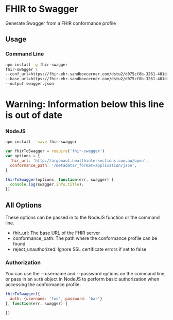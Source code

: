 # FHIR to Swagger
Generate Swagger from a FHIR conformance profile

## Usage
### Command Line
```bash
npm install -g fhir-swagger
fhir-swagger \
--conf_url=https://fhir-ehr.sandboxcerner.com/dstu2/d075cf8b-3261-481d-97e5-ba6c48d3b41f/metadata \
--base_url=https://fhir-ehr.sandboxcerner.com/dstu2/d075cf8b-3261-481d-97e5-ba6c48d3b41f/ \ 
--output swagger.json
```

# Warning: Information below this line is out of date

### NodeJS
```bash
npm install --save fhir-swagger
```

```js
var fhirToSwagger = require('fhir-swagger')
var options = {
  fhir_url: 'http://argonaut.healthintersections.com.au/open',
  conformance_path: '/metadata?_format=application/json',
}

fhirToSwagger(options, function(err, swagger) {
  console.log(swagger.info.title);
})
```

## All Options

These options can be passed in to the NodeJS function or the command line.

* fhir_url: The base URL of the FHIR server
* conformance_path: The path where the conformance profile can be found
* reject_unauthorized: Ignore SSL certificate errors if set to false

### Authorization

You can use the --username and --password options on the command line, or pass in an `auth` object in NodeJS
to perform basic authorization when accessing the conformance profile:

```js
fhirToSwagger({
  auth: {username: 'foo', password: 'bar'}
}, function(err, swagger) {

})
```
